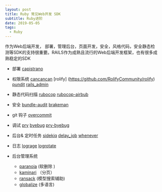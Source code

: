 ```yaml
---
layout: post
title: Ruby 常见Web开发 SDK
subtitle: Ruby进阶
date: 2019-05-05
tags:
  - Ruby 
---
```


作为Web后端开发， 部署，管理后台，页面开发，安全，风格代码，安全静态检测等SDK的支持很重要。RAILS作为成熟且流行的Web后端开发框架，也有很多成熟稳定的SDK

* 部署
[capistrano](https://github.com/capistrano/capistrano)

* 权限系统
  [cancancan](https://github.com/CanCanCommunity/cancancan)
  [rolify] (https://github.com/RolifyCommunity/rolify)
  [pundit](https://github.com/varvet/pundit)
 [rails_admin](https://github.com/sferik/rails_admin)

* 静态代码扫描
 [rubocop](https://github.com/rubocop-hq/rubocop)
  [rubocop-airbub](https://github.com/airbnb/ruby/tree/master/rubocop-airbnb)
  
* 安全
[bundle-audit](https://github.com/rubysec/bundler-audit)
 [brakeman](https://github.com/presidentbeef/brakeman)

* git 钩子
 [overcommit](https://github.com/brigade/overcommit)

* 调试
  [pry](https://github.com/pry/pry)
  [byebug](https://github.com/deivid-rodriguez/byebug)
  [pry-byebug](https://github.com/deivid-rodriguez/pry-byebug)

* 后台& 定时任务
  [sidekiq](https://github.com/mperham/sidekiq)
  [delay_job](https://github.com/tobi/delayed_job)
  [whenever](https://github.com/javan/whenever)

* 日志
  [lograge](https://github.com/roidrage/lograge)
  [logrotate]()

* 后台管理系统
  * [paranoia](https://github.com/rubysherpas/paranoia) (软删除 ) 
  * [kaminari](https://github.com/kaminari/kaminari) （分页）
  * [ransack](https://github.com/activerecord-hackery/ransack) (模型搜索辅助)
  * [globalize](https://github.com/globalize/globalize) (多语言)
